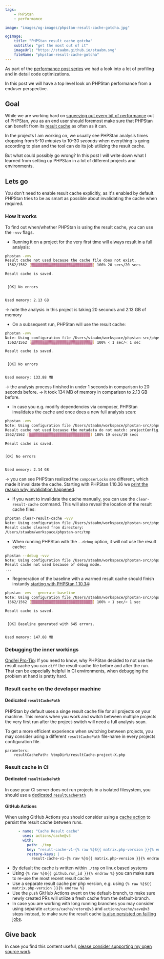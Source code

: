 ```yaml
---
tags:
    - PHPStan
    - performance

image: "images/og-images/phpstan-result-cache-gotcha.jpg"

ogImage:
    title: "PHPStan result cache gotcha"
    subtitle: "get the most out of it"
    imageUrl: "https://staabm.github.io/staabm.svg"
    fileName: "phpstan-result-cache-gotcha"
---
```


As part of the [performance post series](https://staabm.github.io/archive.html#performance) we had a look into a lot of profiling and in detail code optimizations.

In this post we will have a top level look on PHPStan performance from a enduser perspective.

## Goal

While we are working hard on [squeezing out every bit of performance](https://github.com/phpstan/phpstan-src/pulls?q=is%3Apr+sort%3Aupdated-desc+fast+is%3Amerged+) out of PHPStan,
you as an end user should foremost make sure that PHPStan can benefit from its [result cache](https://phpstan.org/user-guide/result-cache) as often as it can.

In the projects I am working on, we usually see PHPStan analysis times dropping from 5-10 _minutes_ to 10-30 _seconds_
when everything is going according to plan and the tool can do its job utilizing the result cache.

But what could possibly go wrong?
In this post I will write down what I learned from setting up PHPStan in a lot of different projects and environments.

## Lets go

You don't need to enable result cache explicitly, as it's enabled by default.
PHPStan tries to be as smart as possible about invalidating the cache when required.

### How it works

To find out when/whether PHPStan is using the result cache, you can use the `-vvv` flags.

- Running it on a project for the very first time will always result in a full analysis:

```bash
phpstan -vvv
Result cache not used because the cache file does not exist.
 1562/1562 [▓▓▓▓▓▓▓▓▓▓▓▓▓▓▓▓▓▓▓▓▓▓▓▓▓▓▓▓] 100% 20 secs/20 secs

Result cache is saved.


 [OK] No errors


Used memory: 2.13 GB
```

-> note the analysis in this project is taking 20 seconds and 2.13 GB of memory

- On a subsequent run, PHPStan will use the result cache:

```bash
phpstan -vvv
Note: Using configuration file /Users/staabm/workspace/phpstan-src/phpstan.neon.dist.
 1562/1562 [▓▓▓▓▓▓▓▓▓▓▓▓▓▓▓▓▓▓▓▓▓▓▓▓▓▓▓▓] 100% < 1 sec/< 1 sec

Result cache is saved.


 [OK] No errors


Used memory: 133.88 MB
```

-> the analysis process finished in under 1 seconds in comparison to 20 seconds before.
-> it took 134 MB of memory in comparison to 2.13 GB before.

- In case you e.g. modify dependencies via composer, PHPStan invalidates the cache and once does a new full analysis scan:

```bash
phpstan -vvv
Note: Using configuration file /Users/staabm/workspace/phpstan-src/phpstan.neon.dist.
Result cache not used because the metadata do not match: projectConfig, composerLocks
1562/1562 [▓▓▓▓▓▓▓▓▓▓▓▓▓▓▓▓▓▓▓▓▓▓▓▓▓▓▓▓] 100% 19 secs/19 secs

Result cache is saved.


[OK] No errors


Used memory: 2.14 GB
```

-> you can see PHPStan realized the `composerLocks` are different, which made it invalidate the cache.
Starting with PHPStan 1.10.36 we [print the reason why invalidation happened](https://github.com/phpstan/phpstan-src/pull/2630).

- If you want to invalidate the cache manually, you can use the `clear-result-cache` command. This will also reveal the location of the result cache files:

```bash
phpstan clear-result-cache -vvv
Note: Using configuration file /Users/staabm/workspace/phpstan-src/phpstan.neon.dist.
Result cache cleared from directory:
/Users/staabm/workspace/phpstan-src/tmp
```

- When running PHPStan with the `--debug` option, it will not use the result cache:

```bash
phpstan --debug -vvv
Note: Using configuration file /Users/staabm/workspace/phpstan-src/phpstan.neon.dist.
Result cache not used because of debug mode.
...
```

- Regeneration of the baseline with a warmed result cache should finish instantly [starting with PHPStan 1.10.34](https://github.com/phpstan/phpstan-src/pull/2606):

```bash
phpstan -vvv --generate-baseline
Note: Using configuration file /Users/staabm/workspace/phpstan-src/phpstan.neon.dist.
 1562/1562 [▓▓▓▓▓▓▓▓▓▓▓▓▓▓▓▓▓▓▓▓▓▓▓▓▓▓▓▓] 100% < 1 sec/< 1 sec

Result cache is saved.


 [OK] Baseline generated with 645 errors.


Used memory: 147.88 MB
```

### Debugging the inner workings

[Ondřej Pro-Tip](https://github.com/phpstan/phpstan/issues/10027#issuecomment-1770318942): If you need to know, why PHPStan decided to not use the result cache you can `diff` the result-cache file before and after the run.
That can be especially helpful in CI environments, when debugging the problem at hand is pretty hard.

### Result cache on the developer machine

#### Dedicated `resultCachePath`

PHPStan by default uses a singe result cache file for all projects on your machine.
This means when you work and switch between multiple projects the very first run after the project-switch will need a full analysis scan.

To get a more efficient experience when switching between projects, you may consider using a different `resultCachePath` file-name in every projects configuration file.

```
parameters:
    resultCachePath: %tmpDir%/resultCache-project-X.php
```

### Result cache in CI

#### Dedicated `resultCachePath`

In case your CI server does not run projects in a isolated filesystem, you should use a [dedicated `resultCachePath`](https://staabm.github.io/2023/10/21/phpstan-result-cache-gotchas.html#dedicated-resultcachepath)


#### GitHub Actions

When using GitHub Actions you should consider using a [cache action](https://github.com/actions/cache) to persist the result cache between runs.

```yaml
      - name: "Cache Result cache"
        uses: actions/cache@v3
        with:
          path: ./tmp
          key: "result-cache-v1-{% raw %}${{ matrix.php-version }}{% endraw %}-{% raw %}${{ github.run_id }}{% endraw %}"
          restore-keys: |
            result-cache-v1-{% raw %}${{ matrix.php-version }}{% endraw %}-
```

- By default the cache is written within `./tmp` on linux based systems
- Using `{% raw %}${{ github.run_id }}{% endraw %}` you can make sure to re-use the most recent result cache
- Use a separate result cache per php version, e.g. using `{% raw %}${{ matrix.php-version }}{% endraw %}`
- Use the `push` GitHub Actions event on the default-branch, to make sure newly created PRs will utilize a fresh cache from the default-branch.
- In case you are working with long running branches you may consider using separate `actions/cache/retore@v3` and `actions/cache/save@v3` steps instead, to make sure the result cache [is also persisted on failling jobs](https://github.com/actions/cache/tree/main/save#always-save-cache).



## Give back

In case you find this content useful, [please consider supporting my open source work](https://github.com/sponsors/staabm).

